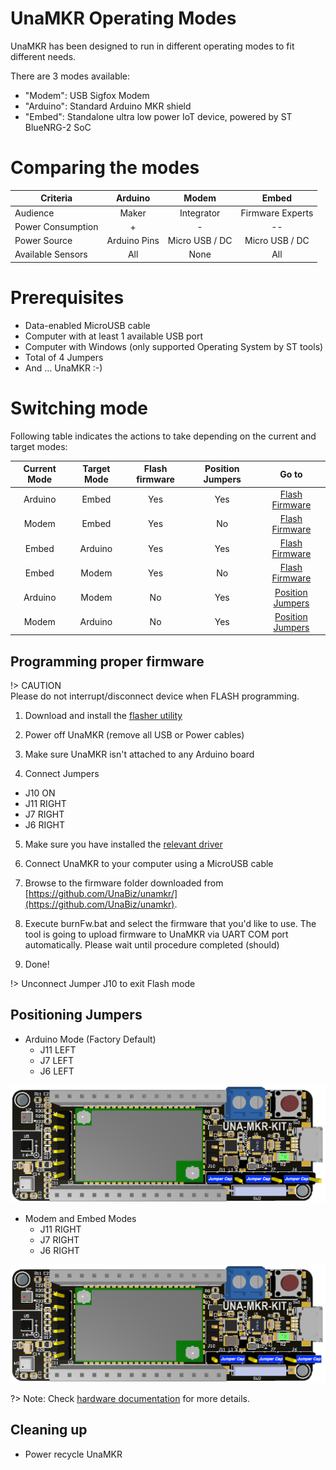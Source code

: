 # UnaMKR Operating Modes

UnaMKR has been designed to run in different operating modes to fit different needs.

There are 3 modes available:

*   "Modem": USB Sigfox Modem
*   "Arduino": Standard Arduino MKR shield
*   "Embed": Standalone ultra low power IoT device, powered by ST BlueNRG-2 SoC


# Comparing the modes

| Criteria | Arduino | Modem | Embed
---|:---:|:---:|:---:
| Audience | Maker | Integrator | Firmware Experts
| Power Consumption | + | - | --
| Power Source | Arduino Pins | Micro USB / DC | Micro USB / DC
| Available Sensors | All | None | All


# Prerequisites



*   Data-enabled MicroUSB cable
*   Computer with at least 1 available USB port
*   Computer with Windows (only supported Operating System by ST tools)
*   Total of 4 Jumpers
*   And … UnaMKR :-)


# Switching mode

Following table indicates the actions to take depending on the current and target modes:

| Current Mode | Target Mode | Flash firmware | Position Jumpers | Go to |
:---:|:---:|:---:|:---:|:---:
| Arduino | Embed | Yes | Yes | [Flash Firmware](20-Modes?id=programming-proper-firmware)
| Modem | Embed | Yes | No | [Flash Firmware](20-Modes?id=programming-proper-firmware)
| Embed | Arduino | Yes | Yes | [Flash Firmware](20-Modes?id=programming-proper-firmware)
| Embed | Modem | Yes | No | [Flash Firmware](20-Modes?id=programming-proper-firmware)
| Arduino | Modem | No | Yes | [Position Jumpers](20-Modes?id=positioning-jumpers)
| Modem | Arduino | No | Yes | [Position Jumpers](20-Modes?id=positioning-jumpers)

## Programming proper firmware

!> CAUTION  \
Please do not interrupt/disconnect device when FLASH programming.

1. Download and install the [flasher utility](https://www.st.com/content/st_com/en/products/embedded-software/wireless-connectivity-software/stsw-bnrgflasher.html#overview)

2. Power off UnaMKR (remove all USB or Power cables)

3. Make sure UnaMKR isn't attached to any Arduino board

4. Connect Jumpers
  * J10 ON
  * J11 RIGHT
  * J7 RIGHT
  * J6 RIGHT

5. Make sure you have installed the [relevant driver](https://www.silabs.com/products/development-tools/software/usb-to-uart-bridge-vcp-drivers)

6. Connect UnaMKR to your computer using a MicroUSB cable

7. Browse to the firmware folder downloaded from [https://github.com/UnaBiz/unamkr/](https://github.com/UnaBiz/unamkr).

8. Execute burnFw.bat and select the firmware that you'd like to use. The tool is going to upload firmware to UnaMKR via UART COM port automatically. Please wait until procedure completed (should)

9.  Done!

!> Unconnect Jumper J10 to exit Flash mode

## Positioning Jumpers

*   Arduino Mode (Factory Default)
    *   J11 LEFT
    *   J7 LEFT
    *   J6 LEFT

![](img/unamkr-mode-arduino.png)

*   Modem and Embed Modes
    *   J11 RIGHT
    *   J7 RIGHT
    *   J6 RIGHT

![](img/unamkr-mode-standalone.png)

?> Note: Check [hardware documentation](10-Hardware) for more details.

## Cleaning up

* Power recycle UnaMKR
